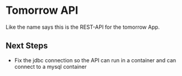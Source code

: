 # Tomorrow API

Like the name says this is the REST-API for the tomorrow App.

## Next Steps

- Fix the jdbc connection so the API can run in a container and can connect to a mysql container
